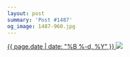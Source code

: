 ```yaml
---
layout: post
summary: 'Post #1487'
og_image: 1487-960.jpg
---
```


<p>
 <time>
  <a href="/1487">
   {{ page.date | date: "%B %-d, %Y" }}
  </a>
 </time>
 <a href="/1487">
  <img sizes="(min-width: 700px) 50vw, calc(100vw - 2rem)" src="{{ site.assets_url }}/1487-480.jpg" srcset="{{ site.assets_url }}/1487-240.jpg 240w, {{ site.assets_url }}/1487-480.jpg 480w, {{ site.assets_url }}/1487-720.jpg 720w, {{ site.assets_url }}/1487-960.jpg 960w"/>
 </a>
</p>
